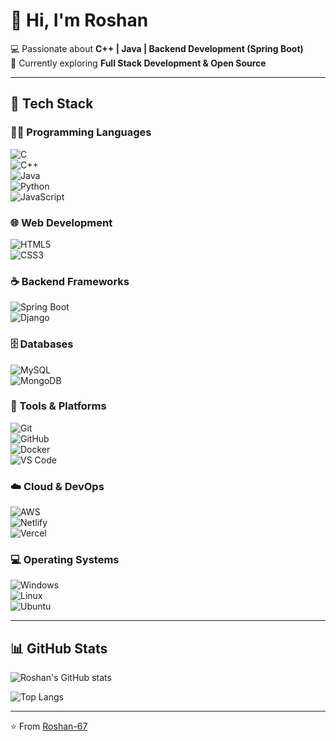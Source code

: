 # 👋 Hi, I'm Roshan  

💻 Passionate about **C++ | Java | Backend Development (Spring Boot)**  
🌱 Currently exploring **Full Stack Development & Open Source**  

---

## 🚀 Tech Stack  

### 👨‍💻 Programming Languages  
![C](https://img.shields.io/badge/C-A8B9CC?logo=c&logoColor=white)  
![C++](https://img.shields.io/badge/C++-00599C?logo=cplusplus&logoColor=white)  
![Java](https://img.shields.io/badge/Java-ED8B00?logo=java&logoColor=white)  
![Python](https://img.shields.io/badge/Python-3776AB?logo=python&logoColor=white)  
![JavaScript](https://img.shields.io/badge/JavaScript-F7DF1E?logo=javascript&logoColor=black)  

### 🌐 Web Development  
![HTML5](https://img.shields.io/badge/HTML5-E34F26?logo=html5&logoColor=white)  
![CSS3](https://img.shields.io/badge/CSS3-1572B6?logo=css3&logoColor=white)  

### ☕ Backend Frameworks  
![Spring Boot](https://img.shields.io/badge/SpringBoot-6DB33F?logo=springboot&logoColor=white)  
![Django](https://img.shields.io/badge/Django-092E20?logo=django&logoColor=white)  

### 🗄️ Databases  
![MySQL](https://img.shields.io/badge/MySQL-4479A1?logo=mysql&logoColor=white)  
![MongoDB](https://img.shields.io/badge/MongoDB-47A248?logo=mongodb&logoColor=white)  

### 🔧 Tools & Platforms  
![Git](https://img.shields.io/badge/Git-F05032?logo=git&logoColor=white)  
![GitHub](https://img.shields.io/badge/GitHub-181717?logo=github&logoColor=white)  
![Docker](https://img.shields.io/badge/Docker-2496ED?logo=docker&logoColor=white)  
![VS Code](https://img.shields.io/badge/VS%20Code-0078d7?logo=visualstudiocode&logoColor=white)  

### ☁️ Cloud & DevOps  
![AWS](https://img.shields.io/badge/AWS-232F3E?logo=amazon-aws&logoColor=white)  
![Netlify](https://img.shields.io/badge/Netlify-00C7B7?logo=netlify&logoColor=white)  
![Vercel](https://img.shields.io/badge/Vercel-000000?logo=vercel&logoColor=white)  

### 💻 Operating Systems  
![Windows](https://img.shields.io/badge/Windows-0078D6?logo=windows&logoColor=white)  
![Linux](https://img.shields.io/badge/Linux-FCC624?logo=linux&logoColor=black)  
![Ubuntu](https://img.shields.io/badge/Ubuntu-E95420?logo=ubuntu&logoColor=white)  

---

## 📊 GitHub Stats  
![Roshan's GitHub stats](https://github-readme-stats.vercel.app/api?username=Roshan-67&show_icons=true&theme=radical)  

![Top Langs](https://github-readme-stats.vercel.app/api/top-langs/?username=Roshan-67&layout=compact&theme=radical)  

---

⭐️ From [Roshan-67](https://github.com/Roshan-67)
